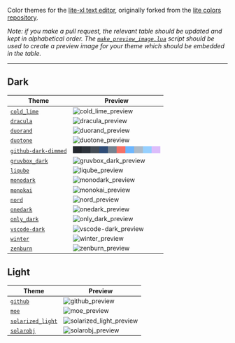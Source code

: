 Color themes for the [lite-xl text editor](https://github.com/lite-xl/lite-xl), originally forked from the [lite colors repository](https://github.com/rxi/lite-colors).

*Note: if you make a pull request, the relevant table should be updated and kept
in alphabetical order. The [`make_preview_image.lua`](make_preview_image.lua)
script should be used to create a preview image for your theme which should be
embedded in the table.*

---

## Dark

Theme | Preview
------|-----------------------------------------
[`cold_lime`](colors/cold_lime.lua?raw=1) | ![cold_lime_preview](https://i.imgur.com/0p3BQCB.png)
[`dracula`](colors/dracula.lua?raw=1) | ![dracula_preview](https://user-images.githubusercontent.com/3920290/81507632-9ead7780-92f6-11ea-85e9-7cfb9ffa97ae.png)
[`duorand`](colors/duorand.lua?raw=1) | ![duorand_preview](https://user-images.githubusercontent.com/2798487/146656427-54a2c372-bc9c-42b6-88c4-9874c85a76ea.png)
[`duotone`](colors/duotone.lua?raw=1) | ![duotone_preview](https://i.imgur.com/ZND82Lv.png)
[`github-dark-dimmed`](colors/github-dark-dimmed.lua?raw=1) | ![github-dark-dimmed_preview](previews/github-dark-dimmed_preview.png)
[`gruvbox_dark`](colors/gruvbox_dark.lua?raw=1) | ![gruvbox_dark_preview](https://user-images.githubusercontent.com/57670615/81137677-94bdfa00-8f2d-11ea-9224-3d70a5ec3101.png)
[`liqube`](colors/liqube.lua?raw=1) | ![liqube_preview](https://user-images.githubusercontent.com/49284552/82159394-0c751880-988e-11ea-963d-7a25497a8fee.png)
[`monodark`](colors/monodark.lua?raw=1) | ![monodark_preview](https://user-images.githubusercontent.com/3920290/80304201-62353400-87ac-11ea-9b13-9ca1b9db0f99.png)
[`monokai`](colors/monokai.lua?raw=1) | ![monokai_preview](https://user-images.githubusercontent.com/3920290/80307643-43419c80-87c2-11ea-9f04-580d6acf6252.png)
[`nord`](colors/nord.lua?raw=1) | ![nord_preview](https://user-images.githubusercontent.com/22625346/92419103-6baab180-f139-11ea-8638-d90db10da086.png)
[`onedark`](colors/onedark.lua?raw=1) | ![onedark_preview](https://user-images.githubusercontent.com/1702572/147136302-d1179cf6-fafc-4da0-a33b-4041dda7f340.png)
[`only_dark`](colors/only_dark.lua?raw=1) | ![only_dark_preview](https://user-images.githubusercontent.com/18345339/110795752-c8825280-82a9-11eb-9d90-e9f8f9c7ebb5.png)
[`vscode-dark`](colors/vscode-dark.lua?raw=1) | ![vscode-dark_preview](https://i.imgur.com/GcSGaZc.png)
[`winter`](colors/winter.lua?raw=1) | ![winter_preview](https://user-images.githubusercontent.com/3920290/80304194-5c3f5300-87ac-11ea-9acf-33892579093e.png)
[`zenburn`](colors/zenburn.lua?raw=1) | ![zenburn_preview](https://i.imgur.com/XUIJwMs.png)

## Light

Theme | Preview
------|-----------------------------------------
[`github`](colors/github.lua?raw=1) | ![github_preview](https://user-images.githubusercontent.com/3920290/80308013-800e9300-87c4-11ea-88a7-1f56104a7423.png)
[`moe`](colors/moe.lua?raw=1) | ![moe_preview](https://i.imgur.com/IGEtafP.png)
[`solarized_light`](colors/solarized_light.lua?raw=1) | ![solarized_light_preview](https://user-images.githubusercontent.com/3920290/81503910-233fcc00-92de-11ea-9d6d-0a32212e6f02.png)
[`solarobj`](colors/solarobj.lua?raw=1) | ![solarobj_preview](https://i.imgur.com/3EHFlx2.png)
